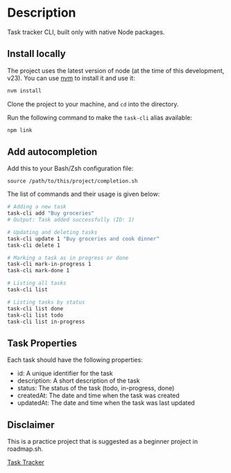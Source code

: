 # Description

Task tracker CLI, built only with native Node packages.

## Install locally

The project uses the latest version of node (at the time of this development, v23). You can use [nvm](https://github.com/nvm-sh/nvm?tab=readme-ov-file#installing-and-updating) to install it and use it:

```bash
nvm install
```

Clone the project to your machine, and `cd` into the directory.

Run the following command to make the `task-cli` alias available:

```bash
npm link
```

## Add autocompletion

Add this to your Bash/Zsh configuration file:

```
source /path/to/this/project/completion.sh
```



The list of commands and their usage is given below:

```bash
# Adding a new task
task-cli add "Buy groceries"
# Output: Task added successfully (ID: 1)

# Updating and deleting tasks
task-cli update 1 "Buy groceries and cook dinner"
task-cli delete 1

# Marking a task as in progress or done
task-cli mark-in-progress 1
task-cli mark-done 1

# Listing all tasks
task-cli list

# Listing tasks by status
task-cli list done
task-cli list todo
task-cli list in-progress
```

## Task Properties

Each task should have the following properties:

- id: A unique identifier for the task
- description: A short description of the task
- status: The status of the task (todo, in-progress, done)
- createdAt: The date and time when the task was created
- updatedAt: The date and time when the task was last updated

## Disclaimer

This is a practice project that is suggested as a beginner project in roadmap.sh. 

[Task Tracker](https://roadmap.sh/projects/task-tracker)

